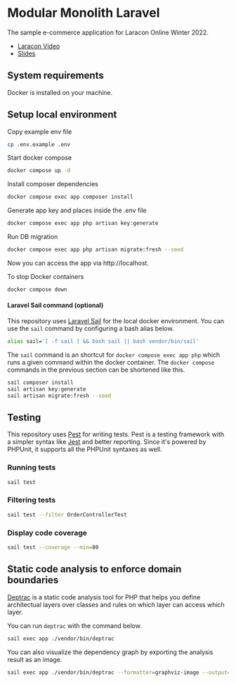 # Modular Monolith Laravel
The sample e-commerce application for Laracon Online Winter 2022.
- [Laracon Video](https://youtu.be/0Rq-yHAwYjQ?t=4070)
- [Slides](https://speakerdeck.com/avosalmon/modularising-the-monolith-laracon-online-winter-2022)

## System requirements
Docker is installed on your machine.

## Setup local environment

Copy example env file
```sh
cp .env.example .env
```

Start docker compose
```sh
docker compose up -d
```

Install composer dependencies
```sh
docker compose exec app composer install
```

Generate app key and places inside the .env file
```sh
docker compose exec app php artisan key:generate
```

Run DB migration
```sh
docker compose exec app php artisan migrate:fresh --seed
```

Now you can access the app via http://localhost.

To stop Docker containers
```sh
docker compose down
```

#### Laravel Sail command (optional)

This repository uses [Laravel Sail](https://laravel.com/docs/9.x/sail) for the local docker environment. You can use the `sail` command by configuring a bash alias below.
```sh
alias sail='[ -f sail ] && bash sail || bash vendor/bin/sail'
```

The `sail` command is an shortcut for `docker compose exec app php` which runs a given command within the docker container. The `docker compose` commands in the previous section can be shortened like this.

```sh
sail composer install
sail artisan key:generate
sail artisan migrate:fresh --seed
```

## Testing
This repository uses [Pest](https://pestphp.com/) for writing tests. Pest is a testing framework with a simpler syntax like [Jest](https://jestjs.io/) and better reporting. Since it's powered by PHPUnit, it supports all the PHPUnit syntaxes as well.

### Running tests

```sh
sail test
```

### Filtering tests

```sh
sail test --filter OrderControllerTest
```

### Display code coverage

```sh
sail test --coverage --min=80
```

## Static code analysis to enforce domain boundaries
[Deptrac](https://github.com/qossmic/deptrac) is a static code analysis tool for PHP that helps you define architectual layers over classes and rules on which layer can access which layer.

You can run `deptrac` with the command below.
```sh
sail exec app ./vendor/bin/deptrac
```

You can also visualize the dependency graph by exporting the analysis result as an image.
```sh
sail exec app ./vendor/bin/deptrac --formatter=graphviz-image --output="./deptrac.png"
```
